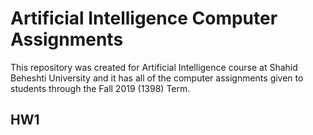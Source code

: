 # Artificial Intelligence Computer Assignments

This repository was created for Artificial Intelligence course at Shahid Beheshti University and it has all of the computer assignments given to students through the Fall 2019 (1398) Term.

## HW1
